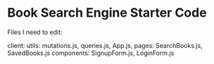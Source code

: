 # Book Search Engine Starter Code

Files I need to edit: 

client:
    utils: mutations.js, queries.js, 
    App.js, 
    pages: SearchBooks.js, SavedBooks.js
    components: SignupForm.js, LoginForm.js

